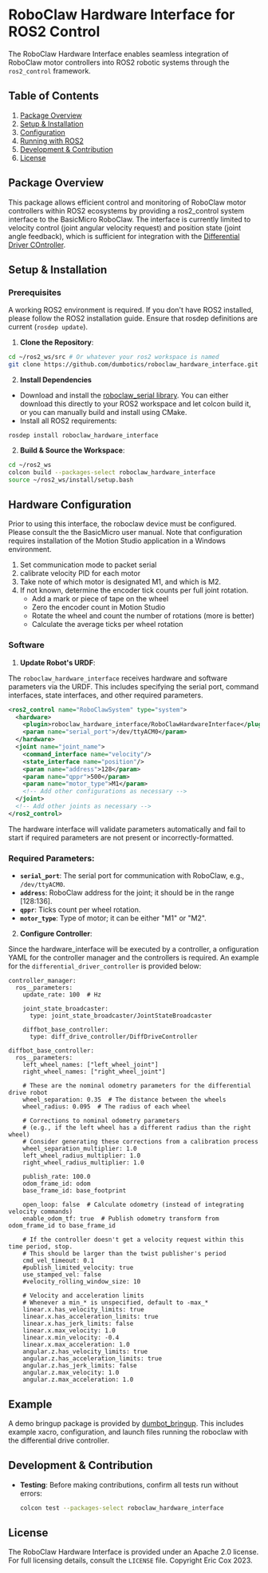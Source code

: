 # RoboClaw Hardware Interface for ROS2 Control

The RoboClaw Hardware Interface enables seamless integration of RoboClaw motor controllers into ROS2 robotic systems through the `ros2_control` framework.

## Table of Contents
1. [Package Overview](#package-overview)
2. [Setup & Installation](#setup--installation)
3. [Configuration](#configuration)
4. [Running with ROS2](#running-with-ros2)
5. [Development & Contribution](#development--contribution)
6. [License](#license)

## Package Overview

This package allows efficient control and monitoring of RoboClaw motor controllers within ROS2 ecosystems by providing a ros2_control system interface to the BasicMicro RoboClaw. The interface is currently limited to velocity control (joint angular velocity request) and position state (joint angle feedback), which is sufficient for integration with the [Differential Driver COntroller](https://control.ros.org/master/doc/ros2_controllers/diff_drive_controller/doc/userdoc.html).

## Setup & Installation

### Prerequisites

A working ROS2 environment is required. If you don't have ROS2 installed, please follow the ROS2 installation guide. Ensure that rosdep definitions are current (`rosdep update`).

1. **Clone the Repository**:

```bash
cd ~/ros2_ws/src # Or whatever your ros2 workspace is named
git clone https://github.com/dumbotics/roboclaw_hardware_interface.git
```

2. **Install Dependencies**
- Download and install the [roboclaw_serial library](https://github.com/dumbotics/roboclaw_serial). You can either download this directly to your ROS2 workspace and let colcon build it, or you can manually build and install using CMake.
- Install all ROS2 requirements:
```
rosdep install roboclaw_hardware_interface
```

2. **Build & Source the Workspace**:

```bash
cd ~/ros2_ws
colcon build --packages-select roboclaw_hardware_interface
source ~/ros2_ws/install/setup.bash
```

## Hardware Configuration

Prior to using this interface, the roboclaw device must be configured. Please consult the the BasicMicro user manual. Note that configuration requires installation of the Motion Studio application in a Windows environment.

1. Set communication mode to packet serial
2. calibrate velocity PID for each motor
3. Take note of which motor is designated M1, and which is M2.
4. If not known, determine the encoder tick counts per full joint rotation.
   - Add a mark or piece of tape on the wheel
   - Zero the encoder count in Motion Studio
   - Rotate the wheel and count the number of rotations (more is better)
   - Calculate the average ticks per wheel rotation

### Software 

1. **Update Robot's URDF**:

The `roboclaw_hardware_interface` receives hardware and software parameters via the URDF. This includes specifying the serial port, command interfaces, state interfaces, and other required parameters.

```xml
<ros2_control name="RoboClawSystem" type="system">
  <hardware>
    <plugin>roboclaw_hardware_interface/RoboClawHardwareInterface</plugin>
    <param name="serial_port">/dev/ttyACM0</param>
  </hardware>
  <joint name="joint_name">
    <command_interface name="velocity"/>
    <state_interface name="position"/>
    <param name="address">128</param>
    <param name="qppr">500</param>
    <param name="motor_type">M1</param>
    <!-- Add other configurations as necessary -->
  </joint>
  <!-- Add other joints as necessary -->
</ros2_control>
```

The hardware interface will validate parameters automatically and fail to start if required parameters are not present or incorrectly-formatted.

### Required Parameters:

- **`serial_port`**: The serial port for communication with RoboClaw, e.g., `/dev/ttyACM0`.
- **`address`**: RoboClaw address for the joint; it should be in the range [128:136].
- **`qppr`**: Ticks count per wheel rotation.
- **`motor_type`**: Type of motor; it can be either "M1" or "M2".

2. **Configure Controller**:

Since the hardware_interface will be executed by a controller, a onfiguration YAML for the controller manager and the controllers is required. An example for the `differential_driver_controller` is provided below:

```
controller_manager:
  ros__parameters:
    update_rate: 100  # Hz

    joint_state_broadcaster:
      type: joint_state_broadcaster/JointStateBroadcaster

    diffbot_base_controller:
      type: diff_drive_controller/DiffDriveController

diffbot_base_controller:
  ros__parameters:
    left_wheel_names: ["left_wheel_joint"]
    right_wheel_names: ["right_wheel_joint"]

    # These are the nominal odometry parameters for the differential drive robot
    wheel_separation: 0.35  # The distance between the wheels
    wheel_radius: 0.095  # The radius of each wheel

    # Corrections to nominal odometry parameters
    # (e.g., if the left wheel has a different radius than the right wheel)
    # Consider generating these corrections from a calibration process
    wheel_separation_multiplier: 1.0
    left_wheel_radius_multiplier: 1.0
    right_wheel_radius_multiplier: 1.0

    publish_rate: 100.0
    odom_frame_id: odom
    base_frame_id: base_footprint

    open_loop: false  # Calculate odometry (instead of integrating velocity commands)
    enable_odom_tf: true  # Publish odometry transform from odom_frame_id to base_frame_id

    # If the controller doesn't get a velocity request within this time period, stop.
    # This should be larger than the twist publisher's period
    cmd_vel_timeout: 0.1
    #publish_limited_velocity: true
    use_stamped_vel: false
    #velocity_rolling_window_size: 10

    # Velocity and acceleration limits
    # Whenever a min_* is unspecified, default to -max_*
    linear.x.has_velocity_limits: true
    linear.x.has_acceleration_limits: true
    linear.x.has_jerk_limits: false
    linear.x.max_velocity: 1.0
    linear.x.min_velocity: -0.4
    linear.x.max_acceleration: 1.0
    angular.z.has_velocity_limits: true
    angular.z.has_acceleration_limits: true
    angular.z.has_jerk_limits: false
    angular.z.max_velocity: 1.0
    angular.z.max_acceleration: 1.0

```

## Example

A demo bringup package is provided by [dumbot_bringup](https://github.com/dumbotics/dumbot_bringup). This includes example xacro, configuration, and launch files running the roboclaw with the differential drive controller.

## Development & Contribution

- **Testing**: Before making contributions, confirm all tests run without errors:
  ```bash
  colcon test --packages-select roboclaw_hardware_interface
  ```
<!--
- **Documentation**: To generate package documentation, make sure Doxygen is installed and run:
  ```bash
  cd ~/ros2_ws/src/roboclaw_hardware_interface
  doxygen Doxyfile
  ```
-->

## License

The RoboClaw Hardware Interface is provided under an Apache 2.0 license. For full licensing details, consult the `LICENSE` file. Copyright Eric Cox 2023.

